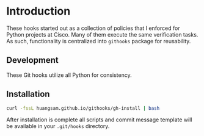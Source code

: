 # Introduction

These hooks started out as a collection of policies that I enforced for
Python projects at Cisco. Many of them execute the same verification tasks.
As such, functionality is centralized into `githooks` package for reusability.

## Development

These Git hooks utilize all Python for consistency.

## Installation

```bash
curl -fssL huangsam.github.io/githooks/gh-install | bash
```

After installation is complete all scripts and commit message template will
be available in your `.git/hooks` directory.
